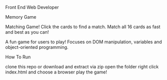 Front End Web Developer

Memory Game


Matching Game! Click the cards to find a match. Match all 16 cards as fast and best as you can! 

A fun game for users to play! Focuses on DOM manipulation, variables and object-oriented programming.

How To Run

clone this repo or download and extract via zip
open the folder
right click index.html and choose a browser
play the game!
